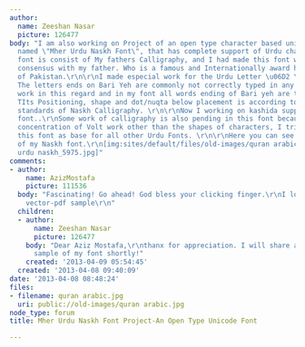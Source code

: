 ```yaml
---
author:
  name: Zeeshan Nasar
  picture: 126477
body: "I am also working on Project of an open type character based unicode Font,
  named \"Mher Urdu Naskh Font\", that has complete support of Urdu characters.  \r\nThis
  font is consist of My fathers Calligraphy, and I had made this font with the complete
  consensus with my father. Who is a famous and Internationally award holder Calligrapher
  of Pakistan.\r\n\r\nI made especial work for the Urdu Letter \u06D2 \"Bari yeh\".
  The letters ends on Bari Yeh are commonly not correctly typed in any font. I made
  work in this regard and in my font all words ending of Bari yeh are typed correctly.
  TIts Positioning, shape and dot/nuqta below placement is according to International
  standards of Naskh Calligraphy. \r\n\r\nNow I working on kashida support for this
  font..\r\nSome work of calligraphy is also pending in this font because I put most
  concentration of Volt work other than the shapes of characters, I tried to make
  this font as base for all other Urdu Fonts. \r\n\r\nHere you can see the sample
  of my Naskh font.\r\n[img:sites/default/files/old-images/quran arabic_4344.jpg]\r\n[img:sites/default/files/old-images/mher_4481.jpg]\r\n[img:sites/default/files/old-images/mher
  urdu naskh_5975.jpg]"
comments:
- author:
    name: AzizMostafa
    picture: 111536
  body: "Fascinating! Go ahead! God bless your clicking finger.\r\nI love to see a
    vector-pdf sample\r\n"
  children:
  - author:
      name: Zeeshan Nasar
      picture: 126477
    body: "Dear Aziz Mostafa,\r\nthanx for appreciation. I will share a vector-pdf
      sample of my font shortly!"
    created: '2013-04-09 05:54:45'
  created: '2013-04-08 09:40:09'
date: '2013-04-08 08:48:24'
files:
- filename: quran arabic.jpg
  uri: public://old-images/quran arabic.jpg
node_type: forum
title: Mher Urdu Naskh Font Project-An Open Type Unicode Font

---
```

